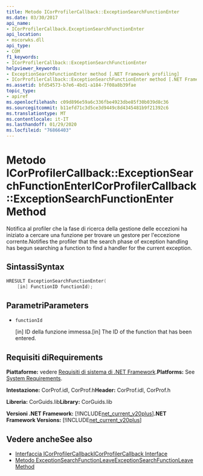 ```yaml
---
title: Metodo ICorProfilerCallback::ExceptionSearchFunctionEnter
ms.date: 03/30/2017
api_name:
- ICorProfilerCallback.ExceptionSearchFunctionEnter
api_location:
- mscorwks.dll
api_type:
- COM
f1_keywords:
- ICorProfilerCallback::ExceptionSearchFunctionEnter
helpviewer_keywords:
- ExceptionSearchFunctionEnter method [.NET Framework profiling]
- ICorProfilerCallback::ExceptionSearchFunctionEnter method [.NET Framework profiling]
ms.assetid: bfd54573-b7e6-4bd1-a184-7f08a8b39fae
topic_type:
- apiref
ms.openlocfilehash: c09d896e59a6c336fbe4923dbe85f30b039d8c36
ms.sourcegitcommit: b11efd71c3d5ce3d9449c8d4345481b9f21392c6
ms.translationtype: MT
ms.contentlocale: it-IT
ms.lasthandoff: 01/29/2020
ms.locfileid: "76866403"
---
```

# <a name="icorprofilercallbackexceptionsearchfunctionenter-method"></a><span data-ttu-id="b3de2-102">Metodo ICorProfilerCallback::ExceptionSearchFunctionEnter</span><span class="sxs-lookup"><span data-stu-id="b3de2-102">ICorProfilerCallback::ExceptionSearchFunctionEnter Method</span></span>
<span data-ttu-id="b3de2-103">Notifica al profiler che la fase di ricerca della gestione delle eccezioni ha iniziato a cercare una funzione per trovare un gestore per l'eccezione corrente.</span><span class="sxs-lookup"><span data-stu-id="b3de2-103">Notifies the profiler that the search phase of exception handling has begun searching a function to find a handler for the current exception.</span></span>  
  
## <a name="syntax"></a><span data-ttu-id="b3de2-104">Sintassi</span><span class="sxs-lookup"><span data-stu-id="b3de2-104">Syntax</span></span>  
  
```cpp  
HRESULT ExceptionSearchFunctionEnter(  
    [in] FunctionID functionId);  
```  
  
## <a name="parameters"></a><span data-ttu-id="b3de2-105">Parametri</span><span class="sxs-lookup"><span data-stu-id="b3de2-105">Parameters</span></span>

- `functionId`

  <span data-ttu-id="b3de2-106">\[in] ID della funzione immessa.</span><span class="sxs-lookup"><span data-stu-id="b3de2-106">\[in] The ID of the function that has been entered.</span></span>
  
## <a name="requirements"></a><span data-ttu-id="b3de2-107">Requisiti di</span><span class="sxs-lookup"><span data-stu-id="b3de2-107">Requirements</span></span>  
 <span data-ttu-id="b3de2-108">**Piattaforme:** vedere [Requisiti di sistema di .NET Framework](../../../../docs/framework/get-started/system-requirements.md).</span><span class="sxs-lookup"><span data-stu-id="b3de2-108">**Platforms:** See [System Requirements](../../../../docs/framework/get-started/system-requirements.md).</span></span>  
  
 <span data-ttu-id="b3de2-109">**Intestazione:** CorProf.idl, CorProf.h</span><span class="sxs-lookup"><span data-stu-id="b3de2-109">**Header:** CorProf.idl, CorProf.h</span></span>  
  
 <span data-ttu-id="b3de2-110">**Libreria:** CorGuids.lib</span><span class="sxs-lookup"><span data-stu-id="b3de2-110">**Library:** CorGuids.lib</span></span>  
  
 <span data-ttu-id="b3de2-111">**Versioni .NET Framework:** [!INCLUDE[net_current_v20plus](../../../../includes/net-current-v20plus-md.md)]</span><span class="sxs-lookup"><span data-stu-id="b3de2-111">**.NET Framework Versions:** [!INCLUDE[net_current_v20plus](../../../../includes/net-current-v20plus-md.md)]</span></span>  
  
## <a name="see-also"></a><span data-ttu-id="b3de2-112">Vedere anche</span><span class="sxs-lookup"><span data-stu-id="b3de2-112">See also</span></span>

- [<span data-ttu-id="b3de2-113">Interfaccia ICorProfilerCallback</span><span class="sxs-lookup"><span data-stu-id="b3de2-113">ICorProfilerCallback Interface</span></span>](icorprofilercallback-interface.md)
- [<span data-ttu-id="b3de2-114">Metodo ExceptionSearchFunctionLeave</span><span class="sxs-lookup"><span data-stu-id="b3de2-114">ExceptionSearchFunctionLeave Method</span></span>](icorprofilercallback-exceptionsearchfunctionleave-method.md)
